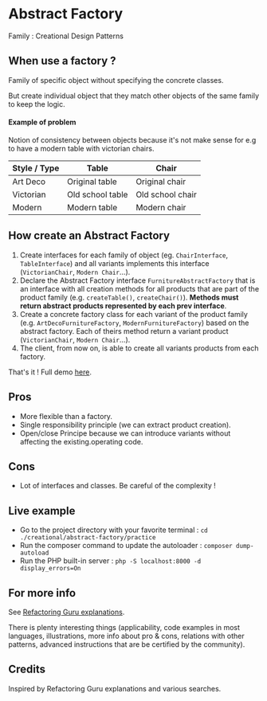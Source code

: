 
Abstract Factory
================
Family : Creational Design Patterns

When use a factory ?
--------------------

Family of specific object without specifying the concrete classes.

But create individual object that they match other objects of the same family to keep the logic. 


#### Example of problem
Notion of consistency between objects because it's not make sense for e.g to have a modern table with victorian chairs.


| Style  / Type  |      Table                    | Chair                       |
|----------------|-------------------------------|-----------------------------|
|Art Deco        |Original table                 |Original chair               |
|Victorian       |Old school table               |Old school chair             |
|Modern          |Modern table                   |Modern chair                 |


How create an Abstract Factory
-----------------------------
1. Create interfaces for each family of object (eg. `ChairInterface`, `TableInterface`) and all variants implements this interface (`VictorianChair`, `Modern Chair`...).
2. Declare the Abstract Factory interface `FurnitureAbstractFactory` that is an interface with all creation methods for all products that are part of the product family (e.g. `createTable()`, `createChair()`). **Methods must return abstract products represented by each prev interface**.  
3. Create a concrete factory class for each variant of the product family (e.g. `ArtDecoFurnitureFactory`, `ModernFurnitureFactory`) based on the abstract factory. Each of theirs method return a variant product (`VictorianChair`, `Modern Chair`...).
4. The client, from now on, is able to create all variants products from each factory.

That's it ! Full demo [here](#live-example).

Pros
----
- More flexible than a factory.
- Single responsibility principle (we can extract product creation).
- Open/close Principe because we can introduce variants without affecting the existing.operating code. 

Cons
----
- Lot of interfaces and classes. Be careful of the complexity !

Live example 
------------
- Go to the project directory with your favorite terminal : `cd ./creational/abstract-factory/practice`
- Run the composer command to update the autoloader : `composer dump-autoload`
- Run the PHP built-in server : `php -S localhost:8000 -d display_errors=On`

For more info
-------------
See [Refactoring Guru explanations](https://refactoring.guru/design-patterns/abstract-factory). 

There is plenty interesting things (applicability, code examples in most languages, illustrations, more info about pro & cons, relations with other patterns, advanced instructions that are be certified by the community).

Credits
---------
Inspired by Refactoring Guru explanations and various searches. 